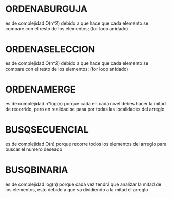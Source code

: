 # ORDENABURGUJA 
es de complejidad O(n^2) debido a que hace que cada elemento se compare con el resto de los elementos; (for loop anidado)
# ORDENASELECCION 
es de complejidad O(n^2) debido a que hace que cada elemento se compare con el resto de los elementos; (for loop anidado)
# ORDENAMERGE 
es de complejidad n*log(n) porque cada en cada nivel debes hacer la mitad de recorrido, pero en realidad se pasa por todas las localidades del arreglo

# BUSQSECUENCIAL
es de complejidad O(n) porque recorre todos los elementos del arreglo para buscar el numero deseado
# BUSQBINARIA 
es de complejidad log(n) porque cada vez tendrá que analizar la mitad de los elementos, esto debido a que va dividiendo a la mitad el arreglo
